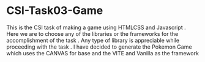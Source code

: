 # CSI-Task03-Game

This is the CSI task of making a game using HTMLCSS and Javascript . Here we are to choose any of the libraries or the frameworks for the accomplishment of the task . Any type of library is appreciable while proceeding with  the task . I have decided to generate the Pokemon Game which uses the CANVAS for base and the VITE and Vanilla as the framework

